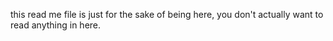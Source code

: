 this read me file is just for the sake of being here, you don't actually want to read anything in here.
